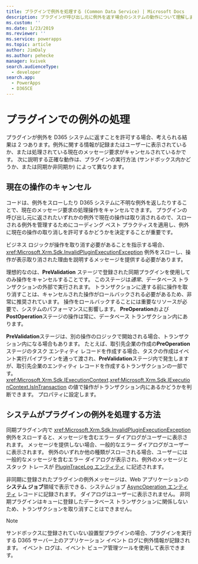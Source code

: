 ```yaml
---
title: プラグインで例外を処理する (Common Data Service) | Microsoft Docs
description: プラグインが呼び出し元に例外を返す場合のシステムの動作について理解します。
ms.custom: ''
ms.date: 1/23/2019
ms.reviewer: ''
ms.service: powerapps
ms.topic: article
author: JimDaly
ms.author: pehecke
manager: kvivek
search.audienceType:
  - developer
search.app:
  - PowerApps
  - D365CE
---
```

# <a name="handle-exceptions-in-plug-ins"></a>プラグインでの例外の処理

プラグインが例外を D365 システムに返すことを許可する場合、考えられる結果は 2 つあります。例外に関する情報が記録またはユーザーに表示されているか、または処理されている現在のメッセージ要求がキャンセルされているかです。 次に説明する正確な動作は、プラグインの実行方法 (サンドボックス内かどうか、または同期か非同期か) によって異なります。

<a name='cancelling-an-operation'></a>

## <a name="cancelling-the-current-operation"></a>現在の操作のキャンセル

コードは、例外をスローしたり D365 システムに不明な例外を返したりすることで、現在のメッセージ要求の処理操作をキャンセルできます。 プラグインの呼び出し元に返されたいずれかの例外で現在の操作は取り消されるので、スローされる例外を管理するためにコーディング ベスト プラクティスを適用し、例外に現在の操作の取り消しを許可するかどうかを決定することが重要です。

ビジネス ロジックが操作を取り消す必要があることを指示する場合、<xref:Microsoft.Xrm.Sdk.InvalidPluginExecutionException> 例外をスローし、操作が表示取り消された理由を説明するメッセージを提供する必要があります。

理想的なのは、**PreValidation** ステージで登録された同期プラグインを使用してのみ操作をキャンセルすることです。 このステージは*通常*、データベース トランザクションの外部で実行されます。 トランザクションに達する前に操作を取り消すことは、キャンセルされた操作がロールバックされる必要があるため、非常に推奨されています。 操作をロールバックすることには重要なリソースが必要で、システムのパフォーマンスに影響します。 **PreOperation**および **PostOperation**ステージの操作は常に、データベース トランザクション内にあります。

**PreValidation**ステージは、別の操作のロジックで開始される場合、トランザクション内になる場合もあります。 たとえば、取引先企業の作成の**PreOperation**ステージのタスク エンティティ レコードを作成する場合、タスクの作成はイベント実行パイプラインを通って渡され、**PreValidation**ステージ内で発生しますが、取引先企業のエンティティ レコードを作成するトランザクションの一部です。 <xref:Microsoft.Xrm.Sdk.IExecutionContext>.<xref:Microsoft.Xrm.Sdk.IExecutionContext.IsInTransaction> の値で操作がトランザクション内にあるかどうかを判断できます。 プロパティに設定します。

## <a name="how-the-system-handles-plug-in-exceptions"></a>システムがプラグインの例外を処理する方法

同期プラグイン内で <xref:Microsoft.Xrm.Sdk.InvalidPluginExecutionException> 例外をスローすると、メッセージを含むエラー ダイアログがユーザーに表示されます。 メッセージを提供しない場合、一般的なエラー ダイアログがユーザーに表示されます。 例外のいずれか他の種類がスローされる場合、ユーザーには一般的なメッセージを含むエラー ダイアログが表示され、例外のメッセージとスタック トレースが [PluginTraceLog エンティティ](reference/entities/plugintracelog.md) に記述されます。

非同期に登録されたプラグインの例外メッセージは、Web アプリケーションの**システム ジョブ**領域で表示できる、システムジョブ [AsyncOperation エンティティ](reference/entities/asyncoperation.md) レコードに記録されます。 ダイアログはユーザーに表示されません。 非同期プラグインはキューに登録したデータベース トランザクションに関係しないため、トランザクションを取り消すことはできません。

> [!NOTE]
> サンドボックスに登録されていない設置型プラグインの場合、プラグインを実行する D365 サーバー上のアプリケーション イベント ログに例外情報が記録されます。 イベント ログは、イベント ビューア管理ツールを使用して表示できます。